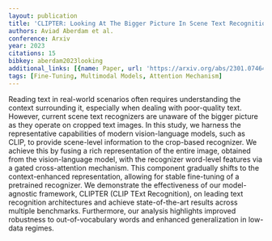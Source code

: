 ```yaml
---
layout: publication
title: 'CLIPTER: Looking At The Bigger Picture In Scene Text Recognition'
authors: Aviad Aberdam et al.
conference: Arxiv
year: 2023
citations: 15
bibkey: aberdam2023looking
additional_links: [{name: Paper, url: 'https://arxiv.org/abs/2301.07464'}]
tags: [Fine-Tuning, Multimodal Models, Attention Mechanism]
---
```

Reading text in real-world scenarios often requires understanding the context
surrounding it, especially when dealing with poor-quality text. However,
current scene text recognizers are unaware of the bigger picture as they
operate on cropped text images. In this study, we harness the representative
capabilities of modern vision-language models, such as CLIP, to provide
scene-level information to the crop-based recognizer. We achieve this by fusing
a rich representation of the entire image, obtained from the vision-language
model, with the recognizer word-level features via a gated cross-attention
mechanism. This component gradually shifts to the context-enhanced
representation, allowing for stable fine-tuning of a pretrained recognizer. We
demonstrate the effectiveness of our model-agnostic framework, CLIPTER (CLIP
TExt Recognition), on leading text recognition architectures and achieve
state-of-the-art results across multiple benchmarks. Furthermore, our analysis
highlights improved robustness to out-of-vocabulary words and enhanced
generalization in low-data regimes.